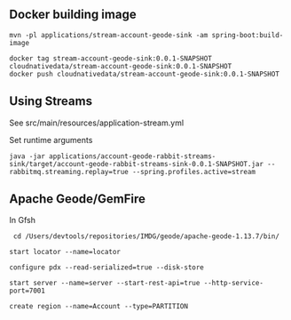 ## Docker building image

```shell
mvn -pl applications/stream-account-geode-sink -am spring-boot:build-image
```

```shell
docker tag stream-account-geode-sink:0.0.1-SNAPSHOT cloudnativedata/stream-account-geode-sink:0.0.1-SNAPSHOT
docker push cloudnativedata/stream-account-geode-sink:0.0.1-SNAPSHOT
```

## Using Streams

See src/main/resources/application-stream.yml

Set runtime arguments

```shell
java -jar applications/account-geode-rabbit-streams-sink/target/account-geode-rabbit-streams-sink-0.0.1-SNAPSHOT.jar --rabbitmq.streaming.replay=true --spring.profiles.active=stream
```

## Apache Geode/GemFire


In Gfsh


```shell
 cd /Users/devtools/repositories/IMDG/geode/apache-geode-1.13.7/bin/
```

```shell
start locator --name=locator
```

```shell
configure pdx --read-serialized=true --disk-store
```

```shell
start server --name=server --start-rest-api=true --http-service-port=7001
```


```shell
create region --name=Account --type=PARTITION
```

